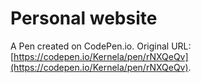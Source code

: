 # Personal website

A Pen created on CodePen.io. Original URL: [https://codepen.io/Kernela/pen/rNXQeQv](https://codepen.io/Kernela/pen/rNXQeQv).

